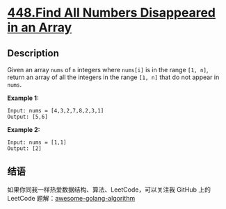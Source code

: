 # [448.Find All Numbers Disappeared in an Array][title]

## Description
Given an array `nums` of `n` integers where `nums[i]` is in the range `[1, n]`, return an array of all the integers in the range `[1, n]` that do not appear in `nums`.

**Example 1:**

```
Input: nums = [4,3,2,7,8,2,3,1]
Output: [5,6]
```

**Example 2:**

```
Input: nums = [1,1]
Output: [2]
```

## 结语

如果你同我一样热爱数据结构、算法、LeetCode，可以关注我 GitHub 上的 LeetCode 题解：[awesome-golang-algorithm][me]

[title]: https://leetcode.com/problems/find-all-numbers-disappeared-in-an-array/
[me]: https://github.com/kylesliu/awesome-golang-algorithm
